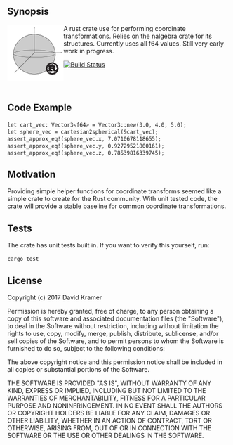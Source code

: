 
## Synopsis

<img src="logo.png" height="128" width="128" align="left">

A rust crate use for performing coordinate transformations. Relies on the nalgebra crate for its structures. Currently uses all f64 values. Still very early work in progress.

[![Build Status](https://travis-ci.org/DaveKram/coord_transforms.svg?branch=master)](https://travis-ci.org/DaveKram/coord_transforms)

<br><br>

## Code Example

```
let cart_vec: Vector3<f64> = Vector3::new(3.0, 4.0, 5.0);
let sphere_vec = cartesian2spherical(&cart_vec);
assert_approx_eq!(sphere_vec.x, 7.0710678118655);
assert_approx_eq!(sphere_vec.y, 0.92729521800161);
assert_approx_eq!(sphere_vec.z, 0.78539816339745);
```

## Motivation

Providing simple helper functions for coordinate transforms seemed like a simple crate to create for the Rust community. With unit tested code, the crate will provide a stable baseline for common coordinate transformations.

## Tests

The crate has unit tests built in. If you want to verify this yourself, run:

```
cargo test
```

## License

Copyright (c) 2017 David Kramer

Permission is hereby granted, free of charge, to any person obtaining a copy of this software and associated documentation files (the "Software"), to deal in the Software without restriction, including without limitation the rights to use, copy, modify, merge, publish, distribute, sublicense, and/or sell copies of the Software, and to permit persons to whom the Software is furnished to do so, subject to the following conditions:

The above copyright notice and this permission notice shall be included in all copies or substantial portions of the Software.

THE SOFTWARE IS PROVIDED "AS IS", WITHOUT WARRANTY OF ANY KIND, EXPRESS OR IMPLIED, INCLUDING BUT NOT LIMITED TO THE WARRANTIES OF MERCHANTABILITY, FITNESS FOR A PARTICULAR PURPOSE AND NONINFRINGEMENT. IN NO EVENT SHALL THE AUTHORS OR COPYRIGHT HOLDERS BE LIABLE FOR ANY CLAIM, DAMAGES OR OTHER LIABILITY, WHETHER IN AN ACTION OF CONTRACT, TORT OR OTHERWISE, ARISING FROM, OUT OF OR IN CONNECTION WITH THE SOFTWARE OR THE USE OR OTHER DEALINGS IN THE SOFTWARE.
